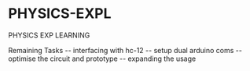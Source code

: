 # PHYSICS-EXPL
PHYSICS EXP LEARNING
 
 Remaining Tasks 
 -- interfacing with hc-12
 -- setup dual arduino coms
 -- optimise the circuit and prototype
 -- expanding the usage
